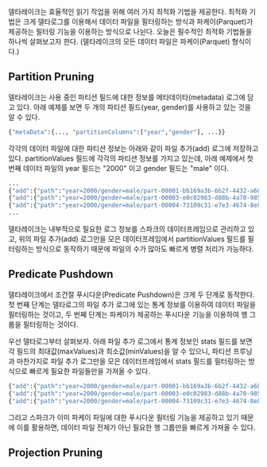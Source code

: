 델타레이크는 효율적인 읽기 작업을 위해 여러 가지 최적화 기법을 제공한다. 최적화 기법은 크게 델타로그를 이용해서 데이터 파일을 필터링하는 방식과 파케이(Parquet)가 제공하는 필터링 기능을 이용하는 방식으로 나뉜다. 오늘은 필수적인 최적화 기법들을 하나씩 살펴보고자 한다.
(델타레이크의 모든 데이터 파일은 파케이(Parquet) 형식이다.)

## Partition Pruning

델타레이크는 사용 중인 파티션 필드에 대한 정보를 메타데이타(metadata) 로그에 담고 있다. 아래 예제를 보면 두 개의 파티션 필드(year, gender)를 사용하고 있는 것을 알 수 있다.

```python
{"metaData":{..., "partitionColumns":["year","gender"], ...}}
```

각각의 데이터 파일에 대한 파티션 정보는 아래와 같이 파일 추가(add) 로그에 저장하고 있다. partitionValues 필드에 각각의 파티션 정보를 가지고 있는데, 아래 예제에서 첫 번째 데이터 파일의 year 필드는 "2000" 이고 gender 필드는 "male" 이다.

```python
...
{"add":{"path":"year=2000/gender=male/part-00001-bb169a3b-6b2f-4432-a686-c5c596526780.c000.snappy.parquet","partitionValues":{"year":"2000","gender":"male"}, ...}
{"add":{"path":"year=2000/gender=male/part-00003-e0c02983-d88b-4a70-9855-42cc1a8766a5.c000.snappy.parquet","partitionValues":{"year":"2000","gender":"male"}, ...}
{"add":{"path":"year=2000/gender=male/part-00004-73109c31-e7e3-4674-8e8e-24c2bed9da35.c000.snappy.parquet","partitionValues":{"year":"2000","gender":"male"}, ...}
...
```

델타레이크는 내부적으로 필요한 로그 정보를 스파크의 데이터프레임으로 관리하고 있고, 위의 파일 추가(add) 로그만을 모은 데이터프레임에서 partitionValues 필드를 필터링하는 방식으로 동작하기 때문에 파일의 수가 많아도 빠르게 병렬 처리가 가능하다.

## Predicate Pushdown

델타레이크에서 조건절 푸시다운(Predicate Pushdown)은 크게 두 단계로 동작한다. 첫 번째 단계는 델타로그의 파일 추가 로그에 있는 통계 정보를 이용하여 데이터 파일을 필터링하는 것이고, 두 번째 단계는 파케이가 제공하는 푸시다운 기능을 이용하여 행 그룹을 필터링하는 것이다.

우선 델타로그부터 살펴보자. 아래 파일 추가 로그에서 통계 정보인 stats 필드를 보면 각 필드의 최대값(maxValues)과 최소값(minValues)을 알 수 있으니, 파티션 프루닝과 마찬가지로 파일 추가 로그만을 모은 데이터프레임에서 stats 필드를 필터링하는 방식으로 빠르게 필요한 파일들만을 가져올 수 있다.

```python
{"add":{"path":"year=2000/gender=male/part-00001-bb169a3b-6b2f-4432-a686-c5c596526780.c000.snappy.parquet","stats":"{\"numRecords\":1,\"minValues\":{\"firstname\":\"James\",\"middlename\":\"\",\"lastname\":\"Smith\",\"salary\":3000},\"maxValues\":{\"firstname\":\"James\",\"middlename\":\"\",\"lastname\":\"Smith\",\"salary\":3000},\"nullCount\":{\"firstname\":0,\"middlename\":0,\"lastname\":0,\"salary\":0}}", ...}}
{"add":{"path":"year=2000/gender=male/part-00003-e0c02983-d88b-4a70-9855-42cc1a8766a5.c000.snappy.parquet","stats":"{\"numRecords\":1,\"minValues\":{\"firstname\":\"Michael\",\"middlename\":\"Rose\",\"lastname\":\"\",\"salary\":4000},\"maxValues\":{\"firstname\":\"Michael\",\"middlename\":\"Rose\",\"lastname\":\"\",\"salary\":4000},\"nullCount\":{\"firstname\":0,\"middlename\":0,\"lastname\":0,\"salary\":0}}", ...}}
{"add":{"path":"year=2000/gender=male/part-00004-73109c31-e7e3-4674-8e8e-24c2bed9da35.c000.snappy.parquet","stats":"{\"numRecords\":1,\"minValues\":{\"firstname\":\"Robert\",\"middlename\":\"\",\"lastname\":\"Williams\",\"salary\":4000},\"maxValues\":{\"firstname\":\"Robert\",\"middlename\":\"\",\"lastname\":\"Williams\",\"salary\":4000},\"nullCount\":{\"firstname\":0,\"middlename\":0,\"lastname\":0,\"salary\":0}}", ...}}
```

그리고 스파크가 이미 파케이 파일에 대한 푸시다운 필터링 기능을 제공하고 있기 때문에 이를 활용하면, 데이터 파일 전체가 아닌 필요한 행 그룹만을 빠르게 가져올 수 있다.

## Projection Pruning
